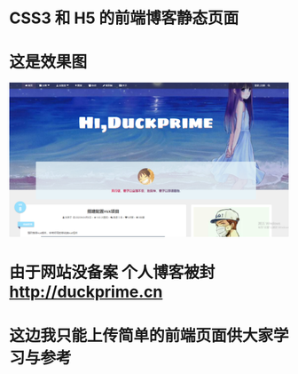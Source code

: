 # CSS3 和 H5 的前端博客静态页面

# 这是效果图
![Image text](https://raw.githubusercontent.com/duckprime/blog/master/blog/files/blog.png)

# 由于网站没备案 个人博客被封 http://duckprime.cn 
# 这边我只能上传简单的前端页面供大家学习与参考 
